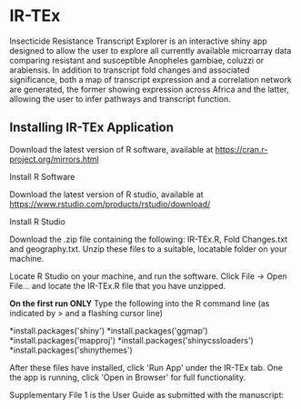 # IR-TEx

Insecticide Resistance Transcript Explorer is an interactive shiny app designed to allow the user to explore all currently available microarray data comparing resistant and susceptible Anopheles gambiae, coluzzi or arabiensis. In addition to transcript fold changes and associated significance, both a map of transcript expression and a correlation network are generated, the former showing expression across Africa and the latter, allowing the user to infer pathways and transcript function.

## Installing IR-TEx Application

Download the latest version of R software, available at https://cran.r-project.org/mirrors.html

Install R Software

Download the latest version of R studio, available at https://www.rstudio.com/products/rstudio/download/

Install R Studio

Download the .zip file containing the following: IR-TEx.R, Fold Changes.txt and geography.txt. Unzip these files to a suitable, locatable folder on your machine.

Locate R Studio on your machine, and run the software. Click File -> Open File... and locate the IR-TEx.R file that you have unzipped.

**On the first run ONLY** 
Type the following into the R command line (as indicated by > and a flashing cursor line)

*install.packages('shiny')
*install.packages('ggmap')
*install.packages('mapproj')
*install.packages('shinycssloaders')
*install.packages('shinythemes')

After these files have installed, click 'Run App' under the IR-TEx tab. One the app is running, click 'Open in Browser' for full functionality.

Supplementary File 1 is the User Guide as submitted with the manuscript: 

